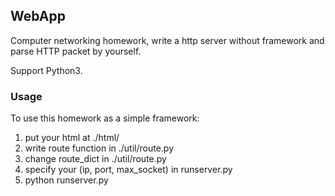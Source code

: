 ## WebApp
Computer networking homework, write a http server without framework and parse HTTP packet by yourself.

Support Python3.

### Usage
To use this homework as a simple framework:
1. put your html at ./html/
2. write route function in ./util/route.py
3. change route\_dict in ./util/route.py
4. specify your (ip, port, max\_socket) in runserver.py
5. python runserver.py
